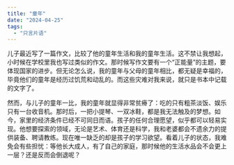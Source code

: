 ```yaml
---
title: "童年"
date: "2024-04-25"
tags: 
  - "只言片语"
---
```


儿子最近写了一篇作文，比较了他的童年生活和我的童年生活。这不禁让我想起，小时候在学校里我也写过类似的作文。那时候写作文要有一个“正能量”的主题，要体现国家的进步。但无论怎么说，我的童年与父母的童年相比，都无疑是幸福的，毕竟他们的童年是经历过饥荒和动乱的。而这些灾难对我来说，就只是书本中记载的文字了。

然而，与儿子的童年一比，我的童年就显得非常贫瘠了：吃的只有粗茶淡饭、娱乐只有一台收音机。那时后，一把小提琴、一双冰鞋，都是我无法触及的梦想。如今，家里的经济条件已经不可同日而语。孩子的任何合理愿望，似乎都可以轻易实现。他想要探索的领域，无论是艺术、体育还是科学，我和老婆都会不遗余力的提供装备、聘请教练。现在唯一缺乏的却是孩子的学习欲望。看着儿子的状态，我难免会有些担忧：等他长大成人，有了自己的家庭，那时候他的生活水品会不会更上一层？还是反而会倒退呢？
